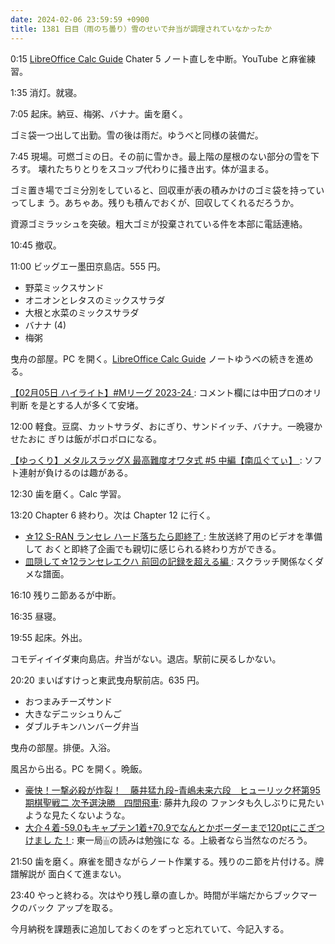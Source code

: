 ```yaml
---
date: 2024-02-06 23:59:59 +0900
title: 1381 日目（雨のち曇り）雪のせいで弁当が調理されていなかったか
---
```


0:15 [LibreOffice Calc Guide] Chater 5 ノート直しを中断。YouTube と麻雀練習。

1:35 消灯。就寝。

7:05 起床。納豆、梅粥、バナナ。歯を磨く。

ゴミ袋一つ出して出勤。雪の後は雨だ。ゆうべと同様の装備だ。

7:45 現場。可燃ゴミの日。その前に雪かき。最上階の屋根のない部分の雪を下ろす。
壊れたちりとりをスコップ代わりに掻き出す。体が温まる。

ゴミ置き場でゴミ分別をしていると、回収車が表の積みかけのゴミ袋を持っていってしま
う。あちゃあ。残りも積んでおくが、回収してくれるだろうか。

資源ゴミラッシュを突破。粗大ゴミが投棄されている件を本部に電話連絡。

10:45 撤収。

11:00 ビッグエー墨田京島店。555 円。

* 野菜ミックスサンド
* オニオンとレタスのミックスサラダ
* 大根と水菜のミックスサラダ
* バナナ (4)
* 梅粥

曳舟の部屋。PC を開く。[LibreOffice Calc Guide] ノートゆうべの続きを進める。

[【02月05日 ハイライト】#Mリーグ 2023-24
](https://www.youtube.com/watch?v=l8mH3bmupLI): コメント欄には中田プロのオリ判断
を是とする人が多くて安堵。

12:00 軽食。豆腐、カットサラダ、おにぎり、サンドイッチ、バナナ。一晩寝かせたおに
ぎりは飯がポロポロになる。

[【ゆっくり】メタルスラッグX 最高難度オワタ式 #5 中編【南瓜ぐてぃ】
](https://www.youtube.com/watch?v=TkN6xwj67wk): ソフト連射が負けるのは趣がある。

12:30 歯を磨く。Calc 学習。

13:20 Chapter 6 終わり。次は Chapter 12 に行く。

* [☆12 S-RAN ランセレ ハード落ちたら即終了
  ](https://www.youtube.com/watch?v=IAjLmwqkkoU): 生放送終了用のビデオを準備して
  おくと即終了企画でも親切に感じられる終わり方ができる。
* [皿隠して☆12ランセレエクハ 前回の記録を超える編 
  ](https://www.youtube.com/watch?v=WDCewUb7ZcM): スクラッチ関係なくダメな譜面。

16:10 残りニ節あるが中断。

16:35 昼寝。

19:55 起床。外出。

コモディイイダ東向島店。弁当がない。退店。駅前に戻るしかない。

20:20 まいばすけっと東武曳舟駅前店。635 円。

* おつまみチーズサンド
* 大きなデニッシュりんご
* ダブルチキンハンバーグ弁当

曳舟の部屋。排便。入浴。

風呂から出る。PC を開く。晩飯。

* [豪快！一撃必殺が炸裂！　藤井猛九段ｰ青嶋未来六段　ヒューリック杯第95期棋聖戦二
  次予選決勝　四間飛車](https://www.youtube.com/watch?v=Un77LSvS2W4): 藤井九段の
  ファンタも久しぶりに見たいような見たくないような。
* [大介４着-59.0もキャプテン1着+70.9でなんとかボーダーまで120ptにこぎつけまし
  た！](https://www.youtube.com/watch?v=S_Z5fkkGkn8): 東一局🀖の読みは勉強にな
  る。上級者なら当然なのだろう。

21:50 歯を磨く。麻雀を聞きながらノート作業する。残りのニ節を片付ける。牌譜解説が
面白くて進まない。

23:40 やっと終わる。次はやり残し章の直しか。時間が半端だからブックマークのバック
アップを取る。

今月納税を課題表に追加しておくのをずっと忘れていて、今記入する。

[LibreOffice Calc Guide]: https://documentation.libreoffice.org/en/english-documentation/calc/
